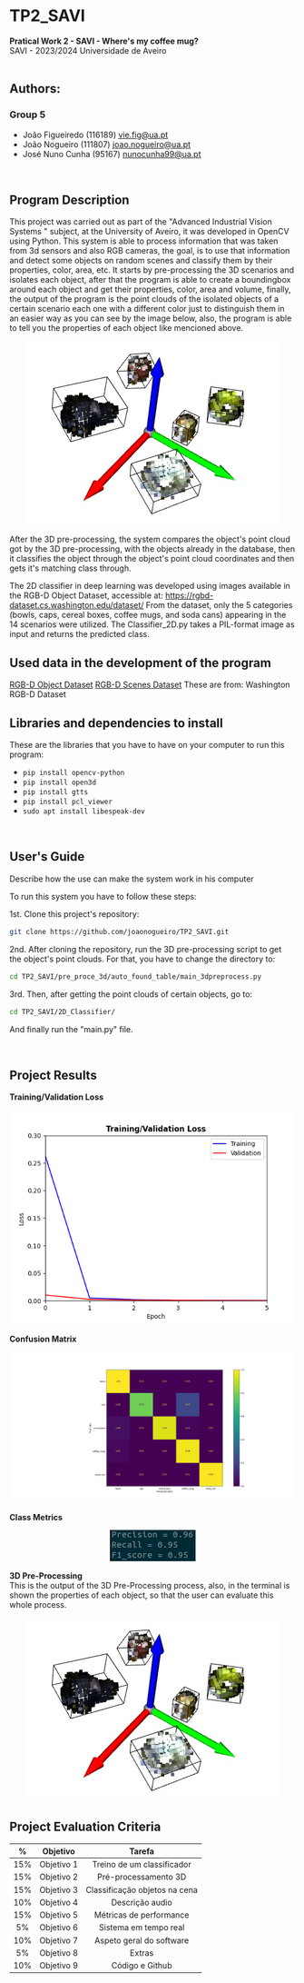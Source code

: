 # TP2_SAVI

**Pratical Work 2  - SAVI - Where's my coffee mug?** <br>
SAVI - 2023/2024 Universidade de Aveiro
<br>
<br>
## Authors: 
### Group 5
- João Figueiredo (116189) vie.fig@ua.pt
- João Nogueiro (111807) joao.nogueiro@ua.pt
- José Nuno Cunha (95167) nunocunha99@ua.pt
 <br>

 ## Program Description
 This project was carried out as part of the "Advanced Industrial Vision Systems " subject, at the University of Aveiro, it was developed in OpenCV using Python. 
 This system is able to process information that was taken from 3d sensors and also RGB cameras, the goal, is to use that information and detect some objects on random scenes and classify them by their properties, color, area, etc.
 It starts by pre-processing the 3D scenarios and isolates each object, after that the program is able to create a boundingbox around each object and get their properties, color, area and volume, finally, the output of the program is the point clouds of the isolated objects of a certain scenario each one with a different color just to distinguish them in an easier way as you can see by the image below, also, the program is able to tell you the properties of each object like mencioned above.
 
<p align="center">
  <img src="/2D_Classifier/Results/isolated_objects_preprocess3d.jpeg" alt="Alt text">
</p>

 After the 3D pre-processing, the system compares the object's point cloud got by the 3D pre-processing, with the objects already in the database, then it classifies the object through the object's point cloud coordinates and then gets it's matching class through.
 
 The 2D classifier in deep learning was developed using images available in the RGB-D Object Dataset, accessible at: https://rgbd-dataset.cs.washington.edu/dataset/
From the dataset, only the 5 categories (bowls, caps, cereal boxes, coffee mugs, and soda cans) appearing in the 14 scenarios were utilized.
The Classifier_2D.py takes a PIL-format image as input and returns the predicted class.

 ## Used data in the development of the program
 [RGB-D Object Dataset](https://rgbd-dataset.cs.washington.edu/dataset/)
 [RGB-D Scenes Dataset](https://rgbd-dataset.cs.washington.edu/dataset/)
 These are from: Washington RGB-D Dataset


 ## Libraries and dependencies to install
 These are the libraries that you have to have on your computer to run this program:
- `pip install opencv-python`
- `pip install open3d`
- `pip install gtts`
- `pip install pcl_viewer`
- `sudo apt install libespeak-dev`
<br>

## User's Guide
Describe how the use can make the system work in his computer

To run this system you have to follow these steps:

1st. Clone this project's repository:
```bash
git clone https://github.com/joaonogueiro/TP2_SAVI.git
```
2nd. After cloning the repository, run the 3D pre-processing script to get the object's point clouds. 
For that, you have to change the directory to:
```bash
cd TP2_SAVI/pre_proce_3d/auto_found_table/main_3dpreprocess.py
```

3rd. Then, after getting the point clouds of certain objects, go to:
```bash
cd TP2_SAVI/2D_Classifier/
```
And finally run the "main.py" file.

<br>


## Project Results
<summary><b>Training/Validation Loss</b></summary>

<p align="center">
  <img src="/2D_Classifier/Results/Traning_Validation Loss.png" alt="Alt text">
</p>
 
<summary><b>Confusion Matrix</b></summary>

<p align="center">
  <img src="/2D_Classifier/Results/Confusion Matrix.png" alt="Alt text">
</p>

<summary><b>Class Metrics</b></summary>

<p align="center">
  <img src="/2D_Classifier/Results/Metrics.png" alt="Alt text">
</p>

<summary><b>3D Pre-Processing</b></summary>
This is the output of the 3D Pre-Processing process, also, in the terminal is shown the properties of each object, so that the
user can evaluate this whole process.
<p align="center">
  <img src="/2D_Classifier/Results/isolated_objects_preprocess3d.jpeg" alt="Alt text">
</p>



 
## Project Evaluation Criteria

| % | Objetivo  |    Tarefa     |
| :---: | :---: | :---:
|15%| Objetivo 1|Treino de um classificador|
|15%| Objetivo 2|Pré-processamento 3D|
|15%| Objetivo 3|Classificação objetos na cena|
|10%| Objetivo 4|Descrição audio|
|15%| Objetivo 5|Métricas de performance|
|5% | Objetivo 6|Sistema em tempo real|
|10%| Objetivo 7|Aspeto geral do software|
|5% | Objetivo 8|Extras|
|10%| Objetivo 9|Código e Github|

   
